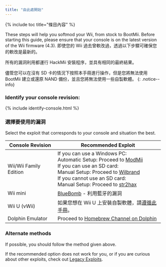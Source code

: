 ```yaml
---
title: "由此處開始"
---
```


{% include toc title="條目內容" %}

These steps will help you softmod your Wii, from stock to BootMii. Before starting this guide, please ensure that your console is on the latest version of the Wii firmware (4.3). 即使您的 Wii 過去曾軟改過，透過以下步驟可確保您的軟改是最新的。

所有的漏洞利用都運行 HackMii 安裝程序，並具有相同的最終結果。

儘管您可以在沒有 SD 卡的情況下按照本手冊進行操作，但是您將無法使用 BootMii 建立或還原 NAND 備份，並且您將無法使用一些自製軟體。
{: .notice--info}

### Identify your console revision:

{% include identify-console.html %}<br>

### 選擇要使用的漏洞

Select the exploit that corresponds to your console and situation the best.

| Console Revision       | Recommended Exploit                                                                                                                                                                                                                                                                      |
| ---------------------- | ---------------------------------------------------------------------------------------------------------------------------------------------------------------------------------------------------------------------------------------------------------------------------------------- |
| Wii/Wii Family Edition | If you can use a Windows PC:<br> Automatic Setup: Proceed to [ModMii](modmii)<br> If you can use an SD card:<br> Manual Setup: Proceed to [Wilbrand](wilbrand)<br> If you cannot use an SD card:<br> Manual Setup: Proceed to [str2hax](str2hax)<br> |
| Wii mini               | [BlueBomb](bluebomb) - 利用藍牙的漏洞                                                                                                                                                                                                                                                           |
| Wii U (vWii)           | 如果您想在 Wii U 上安裝自製軟體，請[遵循此手冊](https://wiiu.hacks.guide)。                                                                                                                                                                                                                                  |
| Dolphin Emulator       | Proceed to [Homebrew Channel on Dolphin](homebrew-dolphin)                                                                                                                                                                                                                               |

### Alternate methods

If possible, you should follow the method given above.

If the recommended option does not work for you, or if you are curious about other exploits, check out [Legacy Exploits](legacy-exploits).
